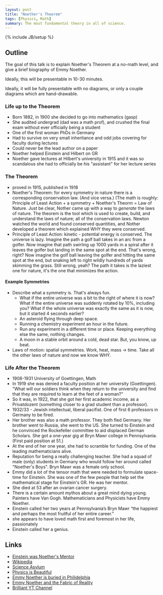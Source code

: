 ```yaml
---
layout: post
title: "Noether's Theorem"
tags: [Physics, Math]
summary: The most fundamental theory in all of science.
---
```

{% include JB/setup %}


## Outline
  
The goal of this talk is to explain Noether's Theorem at a no-math level, and give a brief biography of Emmy Noether.

Ideally, this will be presentable in 10-30 minutes.

Ideally, it will be fully presentable with no diagrams, or only a couple diagrams which are hand-drawable.


### Life up to the Theorem

- Born 1882, in 1900 she decided to go into mathematics (gasp)
- She audited undergrad (dad was a math prof), and crushed the final exam without ever officially being a student
- One of the first woman PhDs in Germany
- Had to survive on very small inheritance and odd jobs covering for faculty during lectures
- Could never be the lead author on a paper
- Noether helped Einstein and Hilbert on GR
- Noether gave lectures at Hilbert's university in 1915 and it was so scandalous she had to officially be his "assistant" for her lecture series


### The Theorem

- proved in 1915, published in 1918
- Noether's Theorem: for every symmetry in nature there is a corresponding conservation law. (And vice versa.) (The math is roughly: Principle of Least Action + a symmetry + Noether's Theorm = Law of Nature. Just be clear, Nother came up with a way to *generate* the laws of nature. The theorem is the tool which is used to create, build, and understand the laws of nature; all of the conservation laws. Newton watched the world and found conserved quantities, and Nother developed a theorem which explained WHY they were conserved.
- Principle of Least Action: kinetic - potential energy is conserved. The universe is lazy. Imagine the path a golf ball takes in an arc from a golfer. Now imagine that path swirling up 1000 yards in a spiral after it leaves the golfer but landing in the same spot at the end. That's wrong, right? Now imagine the golf ball leaving the golfer and hitting the same spot at the end, but snaking left to right wildly hundreds of yards skimming the grass. Still wrong, yeah? The path it takes is the laziest one for nature, it's the one that minimizes the action.

#### Example Symmetries

- Describe what a symmetry is. That's always fun.
  + What if the entire universe was a bit to the right of where it is now? What if the entire universe was suddenly rotated by 10%, including you? What if the whole universe was exactly the same as it is now, but it started 4 seconds earlier?
  + An asteroid flying through deep space.
  + Running a chemistry experiment an hour in the future.
  + Run any experiment in a different time or place. Keeping everything else the same, nothing changes.
  + A moon in a stable orbit around a cold, dead star. But, you know, up beat.
- Laws of motion: spatial symmetries. Work, heat, mass -> time. Take all the other laws of nature and now we know WHY.


### Life After the Theorem

- 1908-1931 University of Goettingen, Math
- In 1919 she was denied a faculty position at her university (Goettingen). "What will our soldiers think when they return to the university and find that they are required to learn at the feet of a woman?"
- So it was, in 1922, that she got her first academic income, as a Privatdozent (something closer to a grad student than a professor).
- 1932/33 - Jewish intellectual, liberal pacifist. One of first 6 professors in Germany to be fired.
- Her brother was also a math professor. They both fled Germany. Her brother went to Russia, she went to the US. She turned to Einstein and he convinced the Rockefeller committee to aid displaced German Scholars. She got a one-year gig at Bryn Mawr college in Pennsylvania. (First paid position at 51.)
- At the end of her one year, she had to scramble for funding. One of the leading mathematicians alive.
- Reputation for being a really challenging teacher. She had a squad of male (only) students in Germany who would follow her around called "Noether's Boys". Bryn Mawr was a female only school.
- Emmy did a lot of the tensor math that were needed to formulate space-time for Einstein. She was one of the few people that help set the mathematical stage for Einstein's GR. He was her mentor.
- She died at 53 after an ovarian cancer surgery.
- There is a certain amount mythos about a great mind dying young. Painters have Van Gogh. Mathematicians and Physicists have Emmy Noether.
- Einstein called her two years at Pennsylvania’s Bryn Mawr “the happiest and perhaps the most fruitful of her entire career.”
- she appears to have loved math first and foremost in her life, passionately
- Einstein called her a genius.


## Links

* [Einstein was Noether's Mentor](https://www.washingtonpost.com/news/comic-riffs/wp/2015/03/23/emmy-noether-google-doodle-why-einstein-called-her-a-creative-mathematical-genius/?noredirect=on&utm_term=.c05fbd4bd738)
* [Wikipedia](https://en.wikipedia.org/wiki/Emmy_Noether)
* [Science Asylum](https://www.youtube.com/watch?v=ahf0zCaqrwM)
* [Physics is Beautiful](https://www.youtube.com/watch?v=C4vNPEEwsmc)
* [Emmy Noether is buried in Philidelphia](https://en.wikipedia.org/wiki/Bryn_Mawr_College#M._Carey_Thomas_Library)
* [Emmy Noether and the Fabric of Reality](https://www.youtube.com/watch?v=1_MpQG2xXVo)
* [Brilliant YT Channel](https://www.youtube.com/watch?v=04ERSb06dOg)


